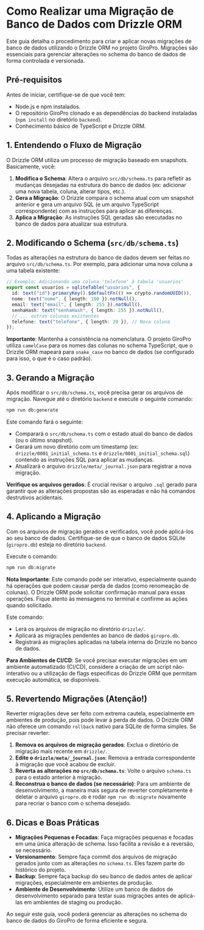 # Como Realizar uma Migração de Banco de Dados com Drizzle ORM

Este guia detalha o procedimento para criar e aplicar novas migrações de banco de dados utilizando o Drizzle ORM no projeto GiroPro. Migrações são essenciais para gerenciar alterações no schema do banco de dados de forma controlada e versionada.

## Pré-requisitos

Antes de iniciar, certifique-se de que você tem:

*   Node.js e npm instalados.
*   O repositório GiroPro clonado e as dependências do backend instaladas (`npm install` no diretório `backend`).
*   Conhecimento básico de TypeScript e Drizzle ORM.

## 1. Entendendo o Fluxo de Migração

O Drizzle ORM utiliza um processo de migração baseado em snapshots. Basicamente, você:

1.  **Modifica o Schema**: Altera o arquivo `src/db/schema.ts` para refletir as mudanças desejadas na estrutura do banco de dados (ex: adicionar uma nova tabela, coluna, alterar tipos, etc.).
2.  **Gera a Migração**: O Drizzle compara o schema atual com um snapshot anterior e gera um arquivo SQL (e um arquivo TypeScript correspondente) com as instruções para aplicar as diferenças.
3.  **Aplica a Migração**: As instruções SQL geradas são executadas no banco de dados para atualizar sua estrutura.

## 2. Modificando o Schema (`src/db/schema.ts`)

Todas as alterações na estrutura do banco de dados devem ser feitas no arquivo `src/db/schema.ts`. Por exemplo, para adicionar uma nova coluna a uma tabela existente:

```typescript
// Exemplo: Adicionando uma coluna 'telefone' à tabela 'usuarios'
export const usuarios = sqliteTable("usuarios", {
  id: text("id").primaryKey().$defaultFn(() => crypto.randomUUID()),
  nome: text("nome", { length: 100 }).notNull(),
  email: text("email", { length: 255 }).notNull(),
  senhaHash: text("senhaHash", { length: 255 }).notNull(),
  // ... outras colunas existentes
  telefone: text("telefone", { length: 20 }), // Nova coluna
});
```

**Importante**: Mantenha a consistência na nomenclatura. O projeto GiroPro utiliza `camelCase` para os nomes das colunas no schema TypeScript, que o Drizzle ORM mapeará para `snake_case` no banco de dados (se configurado para isso, o que é o caso padrão).

## 3. Gerando a Migração

Após modificar o `src/db/schema.ts`, você precisa gerar os arquivos de migração. Navegue até o diretório `backend` e execute o seguinte comando:

```bash
npm run db:generate
```

Este comando fará o seguinte:

*   Comparará o `src/db/schema.ts` com o estado atual do banco de dados (ou o último snapshot).
*   Gerará um novo diretório com um timestamp (ex: `drizzle/0001_initial_schema.ts` e `drizzle/0001_initial_schema.sql`) contendo as instruções SQL para aplicar as mudanças.
*   Atualizará o arquivo `drizzle/meta/_journal.json` para registrar a nova migração.

**Verifique os arquivos gerados**: É crucial revisar o arquivo `.sql` gerado para garantir que as alterações propostas são as esperadas e não há comandos destrutivos acidentais.

## 4. Aplicando a Migração

Com os arquivos de migração gerados e verificados, você pode aplicá-los ao seu banco de dados. Certifique-se de que o banco de dados SQLite (`giropro.db`) esteja no diretório `backend`.

Execute o comando:

```bash
npm run db:migrate
```

**Nota Importante**: Este comando pode ser interativo, especialmente quando há operações que podem causar perda de dados (como renomeação de colunas). O Drizzle ORM pode solicitar confirmação manual para essas operações. Fique atento às mensagens no terminal e confirme as ações quando solicitado.

Este comando:

*   Lerá os arquivos de migração no diretório `drizzle/`.
*   Aplicará as migrações pendentes ao banco de dados `giropro.db`.
*   Registrará as migrações aplicadas na tabela interna do Drizzle no banco de dados.

**Para Ambientes de CI/CD**: Se você precisar executar migrações em um ambiente automatizado (CI/CD), considere a criação de um script não-interativo ou a utilização de flags específicas do Drizzle ORM que permitam execução automática, se disponíveis.

## 5. Revertendo Migrações (Atenção!)

Reverter migrações deve ser feito com extrema cautela, especialmente em ambientes de produção, pois pode levar à perda de dados. O Drizzle ORM não oferece um comando `rollback` nativo para SQLite de forma simples. Se precisar reverter:

1.  **Remova os arquivos de migração gerados**: Exclua o diretório de migração mais recente em `drizzle/`.
2.  **Edite o `drizzle/meta/_journal.json`**: Remova a entrada correspondente à migração que você acabou de excluir.
3.  **Reverta as alterações no `src/db/schema.ts`**: Volte o arquivo `schema.ts` para o estado anterior à migração.
4.  **Reconstrua o banco de dados (se necessário)**: Para um ambiente de desenvolvimento, a maneira mais segura de reverter completamente é deletar o arquivo `giropro.db` e rodar `npm run db:migrate` novamente para recriar o banco com o schema desejado.

## 6. Dicas e Boas Práticas

*   **Migrações Pequenas e Focadas**: Faça migrações pequenas e focadas em uma única alteração de schema. Isso facilita a revisão e a reversão, se necessário.
*   **Versionamento**: Sempre faça commit dos arquivos de migração gerados junto com as alterações no `schema.ts`. Eles fazem parte do histórico do projeto.
*   **Backup**: Sempre faça backup do seu banco de dados antes de aplicar migrações, especialmente em ambientes de produção.
*   **Ambiente de Desenvolvimento**: Utilize um banco de dados de desenvolvimento separado para testar suas migrações antes de aplicá-las em ambientes de staging ou produção.

Ao seguir este guia, você poderá gerenciar as alterações no schema do banco de dados do GiroPro de forma eficiente e segura.

